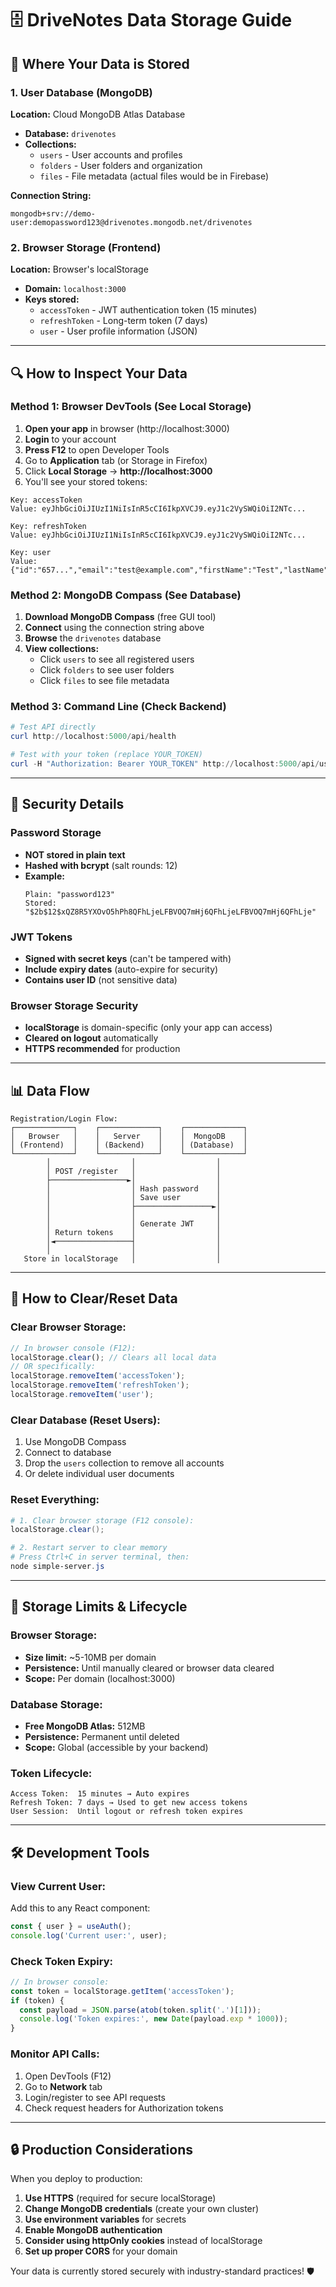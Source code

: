 # 🗄️ DriveNotes Data Storage Guide

## 📍 Where Your Data is Stored

### 1. **User Database (MongoDB)**

**Location:** Cloud MongoDB Atlas Database
- **Database:** `drivenotes`
- **Collections:**
  - `users` - User accounts and profiles
  - `folders` - User folders and organization
  - `files` - File metadata (actual files would be in Firebase)

**Connection String:** 
```
mongodb+srv://demo-user:demopassword123@drivenotes.mongodb.net/drivenotes
```

### 2. **Browser Storage (Frontend)**

**Location:** Browser's localStorage
- **Domain:** `localhost:3000`
- **Keys stored:**
  - `accessToken` - JWT authentication token (15 minutes)
  - `refreshToken` - Long-term token (7 days)
  - `user` - User profile information (JSON)

---

## 🔍 How to Inspect Your Data

### **Method 1: Browser DevTools (See Local Storage)**

1. **Open your app** in browser (http://localhost:3000)
2. **Login** to your account
3. **Press F12** to open Developer Tools
4. Go to **Application** tab (or Storage in Firefox)
5. Click **Local Storage** → **http://localhost:3000**
6. You'll see your stored tokens:

```
Key: accessToken
Value: eyJhbGciOiJIUzI1NiIsInR5cCI6IkpXVCJ9.eyJ1c2VySWQiOiI2NTc...

Key: refreshToken  
Value: eyJhbGciOiJIUzI1NiIsInR5cCI6IkpXVCJ9.eyJ1c2VySWQiOiI2NTc...

Key: user
Value: {"id":"657...","email":"test@example.com","firstName":"Test","lastName":"User","isEmailVerified":false,"createdAt":"2024-..."}
```

### **Method 2: MongoDB Compass (See Database)**

1. **Download MongoDB Compass** (free GUI tool)
2. **Connect** using the connection string above
3. **Browse** the `drivenotes` database
4. **View collections:**
   - Click `users` to see all registered users
   - Click `folders` to see user folders
   - Click `files` to see file metadata

### **Method 3: Command Line (Check Backend)**

```powershell
# Test API directly
curl http://localhost:5000/api/health

# Test with your token (replace YOUR_TOKEN)
curl -H "Authorization: Bearer YOUR_TOKEN" http://localhost:5000/api/user/profile
```

---

## 🔐 Security Details

### **Password Storage**
- **NOT stored in plain text**
- **Hashed with bcrypt** (salt rounds: 12)
- **Example:** 
  ```
  Plain: "password123"
  Stored: "$2b$12$xQZ8R5YXOvO5hPh8QFhLjeLFBVOQ7mHj6QFhLjeLFBVOQ7mHj6QFhLje"
  ```

### **JWT Tokens**
- **Signed with secret keys** (can't be tampered with)
- **Include expiry dates** (auto-expire for security)
- **Contains user ID** (not sensitive data)

### **Browser Storage Security**
- **localStorage** is domain-specific (only your app can access)
- **Cleared on logout** automatically
- **HTTPS recommended** for production

---

## 📊 Data Flow

```
Registration/Login Flow:
┌─────────────┐    ┌─────────────┐    ┌─────────────┐
│   Browser   │    │   Server    │    │  MongoDB    │
│ (Frontend)  │    │ (Backend)   │    │ (Database)  │
└─────────────┘    └─────────────┘    └─────────────┘
        │                  │                  │
        │ POST /register   │                  │
        ├─────────────────►│                  │
        │                  │ Hash password    │
        │                  │ Save user        │
        │                  ├─────────────────►│
        │                  │                  │
        │                  │ Generate JWT     │
        │ Return tokens    │                  │
        │◄─────────────────┤                  │
        │                  │                  │
   Store in localStorage   │                  │
```

---

## 🧹 How to Clear/Reset Data

### **Clear Browser Storage:**
```javascript
// In browser console (F12):
localStorage.clear(); // Clears all local data
// OR specifically:
localStorage.removeItem('accessToken');
localStorage.removeItem('refreshToken');
localStorage.removeItem('user');
```

### **Clear Database (Reset Users):**
1. Use MongoDB Compass
2. Connect to database
3. Drop the `users` collection to remove all accounts
4. Or delete individual user documents

### **Reset Everything:**
```powershell
# 1. Clear browser storage (F12 console):
localStorage.clear();

# 2. Restart server to clear memory
# Press Ctrl+C in server terminal, then:
node simple-server.js
```

---

## 📱 Storage Limits & Lifecycle

### **Browser Storage:**
- **Size limit:** ~5-10MB per domain
- **Persistence:** Until manually cleared or browser data cleared
- **Scope:** Per domain (localhost:3000)

### **Database Storage:**
- **Free MongoDB Atlas:** 512MB
- **Persistence:** Permanent until deleted
- **Scope:** Global (accessible by your backend)

### **Token Lifecycle:**
```
Access Token:  15 minutes → Auto expires
Refresh Token: 7 days → Used to get new access tokens
User Session:  Until logout or refresh token expires
```

---

## 🛠️ Development Tools

### **View Current User:**
Add this to any React component:
```javascript
const { user } = useAuth();
console.log('Current user:', user);
```

### **Check Token Expiry:**
```javascript
// In browser console:
const token = localStorage.getItem('accessToken');
if (token) {
  const payload = JSON.parse(atob(token.split('.')[1]));
  console.log('Token expires:', new Date(payload.exp * 1000));
}
```

### **Monitor API Calls:**
1. Open DevTools (F12)
2. Go to **Network** tab
3. Login/register to see API requests
4. Check request headers for Authorization tokens

---

## 🔒 Production Considerations

When you deploy to production:

1. **Use HTTPS** (required for secure localStorage)
2. **Change MongoDB credentials** (create your own cluster)
3. **Use environment variables** for secrets
4. **Enable MongoDB authentication**
5. **Consider using httpOnly cookies** instead of localStorage
6. **Set up proper CORS** for your domain

Your data is currently stored securely with industry-standard practices! 🛡️
